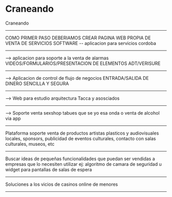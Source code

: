 # Craneando
Craneando
______________________________________________________________
COMO PRIMER PASO DEBERIAMOS CREAR PAGINA WEB PROPIA DE VENTA DE 
SERVICIOS SOFTWARE
-- aplicacion para servicios cordoba
______________________________________________________________
--> aplicacion para soporte a la venta de alarmas 
VIDEOS/FORMULARIOS/PRESENTACION DE ELEMENTOS 
ADT/VERISURE 
______________________________________________________________
--> Aplicacion de control de flujo de negocios ENTRADA/SALIDA 
DE DINERO SENCILLA Y SEGURA 
______________________________________________________________
--> Web para estudio arquitectura Tacca  y asosciados 
______________________________________________________________
--> Soporte venta sexshop tabues que se yo esa onda
o venta de alcohol via app
______________________________________________________________
Plataforma soporte venta de productos artistas plasticos y 
audiovisuales locales, sponsors, publicidad de eventos culturales,
contacto con salas culturales, museos, etc
______________________________________________________________
Buscar ideas de pequeñas funcionalidades que puedan ser vendidas 
a empresas que lo necesiten utilizar
ej: algoritmo de camara de seguridad u widget para pantallas de 
salas de espera
______________________________________________________________
Soluciones a los vicios de casinos online de menores
______________________________________________________________

